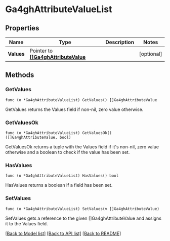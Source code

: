 # Ga4ghAttributeValueList

## Properties

Name | Type | Description | Notes
------------ | ------------- | ------------- | -------------
**Values** | Pointer to [**[]Ga4ghAttributeValue**](ga4ghAttributeValue.md) |  | [optional] 

## Methods

### GetValues

`func (o *Ga4ghAttributeValueList) GetValues() []Ga4ghAttributeValue`

GetValues returns the Values field if non-nil, zero value otherwise.

### GetValuesOk

`func (o *Ga4ghAttributeValueList) GetValuesOk() ([]Ga4ghAttributeValue, bool)`

GetValuesOk returns a tuple with the Values field if it's non-nil, zero value otherwise
and a boolean to check if the value has been set.

### HasValues

`func (o *Ga4ghAttributeValueList) HasValues() bool`

HasValues returns a boolean if a field has been set.

### SetValues

`func (o *Ga4ghAttributeValueList) SetValues(v []Ga4ghAttributeValue)`

SetValues gets a reference to the given []Ga4ghAttributeValue and assigns it to the Values field.


[[Back to Model list]](../README.md#documentation-for-models) [[Back to API list]](../README.md#documentation-for-api-endpoints) [[Back to README]](../README.md)


